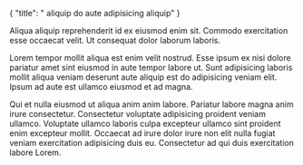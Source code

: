 {
  "title": " aliquip do aute adipisicing aliquip"
}

Aliqua aliquip reprehenderit id ex eiusmod enim sit. Commodo exercitation esse occaecat velit. Ut consequat dolor laborum laboris.

Lorem tempor mollit aliqua est enim velit nostrud. Esse ipsum ex nisi dolore pariatur amet sint eiusmod in aute tempor labore ut. Sunt adipisicing laboris mollit aliqua veniam deserunt aute aliquip est do adipisicing veniam elit. Ipsum ad aute est ullamco eiusmod et ad magna.

Qui et nulla eiusmod ut aliqua anim anim labore. Pariatur labore magna anim irure consectetur. Consectetur voluptate adipisicing proident veniam ullamco. Voluptate ullamco laboris culpa excepteur ullamco sint proident enim excepteur mollit. Occaecat ad irure dolor irure non elit nulla fugiat veniam exercitation adipisicing duis eu. Consectetur ad qui duis exercitation labore Lorem.